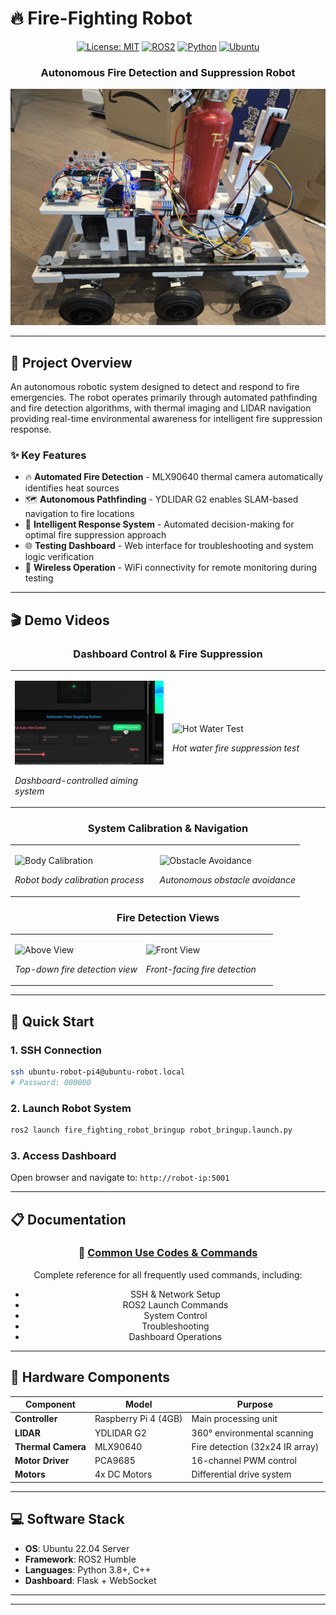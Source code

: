 # 🔥 Fire-Fighting Robot

<div align="center">
  
  [![License: MIT](https://img.shields.io/badge/License-MIT-yellow.svg)](https://opensource.org/licenses/MIT)
  [![ROS2](https://img.shields.io/badge/ROS2-Humble-blue)](https://docs.ros.org/en/humble/)
  [![Python](https://img.shields.io/badge/Python-3.8+-green)](https://www.python.org/)
  [![Ubuntu](https://img.shields.io/badge/Ubuntu-22.04-orange)](https://ubuntu.com/)
  
  <h3>Autonomous Fire Detection and Suppression Robot</h3>
  
  <img src="docs/videos/robot%20photo.jpg" alt="Fire Fighting Robot" width="600">
  
</div>

---

## 🎯 Project Overview

An autonomous robotic system designed to detect and respond to fire emergencies. The robot operates primarily through automated pathfinding and fire detection algorithms, with thermal imaging and LIDAR navigation providing real-time environmental awareness for intelligent fire suppression response.

### ✨ Key Features

- 🔥 **Automated Fire Detection** - MLX90640 thermal camera automatically identifies heat sources
- 🗺️ **Autonomous Pathfinding** - YDLIDAR G2 enables SLAM-based navigation to fire locations
- 🤖 **Intelligent Response System** - Automated decision-making for optimal fire suppression approach
- 🌐 **Testing Dashboard** - Web interface for troubleshooting and system logic verification
- 📡 **Wireless Operation** - WiFi connectivity for remote monitoring during testing

---

## 🎬 Demo Videos

<div align="center">

### Dashboard Control & Fire Suppression
<table>
<tr>
<td width="50%">
  
  ![Dashboard Control](docs/videos/aim_dashboard.gif)
  
  *Dashboard-controlled aiming system*
</td>
<td width="50%">
  
  ![Hot Water Test](docs/videos/aim_hot_water.gif)
  
  *Hot water fire suppression test*
</td>
</tr>
</table>

### System Calibration & Navigation
<table>
<tr>
<td width="50%">
  
  ![Body Calibration](docs/videos/body_calibration.gif)
  
  *Robot body calibration process*
</td>
<td width="50%">
  
  ![Obstacle Avoidance](docs/videos/obstacles_avoidance.gif)
  
  *Autonomous obstacle avoidance*
</td>
</tr>
</table>

### Fire Detection Views
<table>
<tr>
<td width="50%">
  
  ![Above View](docs/videos/above_view_fire.gif)
  
  *Top-down fire detection view*
</td>
<td width="50%">
  
  ![Front View](docs/videos/front_view_fire.gif)
  
  *Front-facing fire detection*
</td>
</tr>
</table>

</div>

---

## 🚀 Quick Start

### 1. SSH Connection
```bash
ssh ubuntu-robot-pi4@ubuntu-robot.local
# Password: 000000
```

### 2. Launch Robot System
```bash
ros2 launch fire_fighting_robot_bringup robot_bringup.launch.py
```

### 3. Access Dashboard
Open browser and navigate to: `http://robot-ip:5001`

---

## 📋 Documentation

<div align="center">

### 📖 **[Common Use Codes & Commands](docs/COMMON_CODES.md)**

Complete reference for all frequently used commands, including:
- SSH & Network Setup
- ROS2 Launch Commands  
- System Control
- Troubleshooting
- Dashboard Operations

</div>

---

## 🔧 Hardware Components

| Component | Model | Purpose |
|-----------|-------|---------|
| **Controller** | Raspberry Pi 4 (4GB) | Main processing unit |
| **LIDAR** | YDLIDAR G2 | 360° environmental scanning |
| **Thermal Camera** | MLX90640 | Fire detection (32x24 IR array) |
| **Motor Driver** | PCA9685 | 16-channel PWM control |
| **Motors** | 4x DC Motors | Differential drive system |

---

## 💻 Software Stack

- **OS**: Ubuntu 22.04 Server
- **Framework**: ROS2 Humble
- **Languages**: Python 3.8+, C++
- **Dashboard**: Flask + WebSocket

---

---
